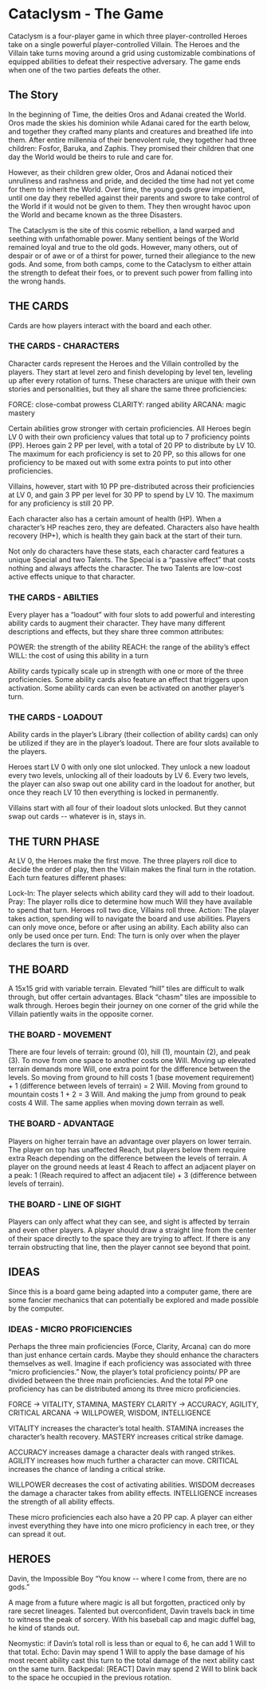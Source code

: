 # Cataclysm - The Game

Cataclysm is a four-player game in which three player-controlled Heroes take on a single powerful player-controlled Villain. The Heroes and the Villain take turns moving around a grid using customizable combinations of equipped abilities to defeat their respective adversary. The game ends when one of the two parties defeats the other.

## The Story

In the beginning of Time, the deities Oros and Adanai created the World. Oros made the skies his dominion while Adanai cared for the earth below, and together they crafted many plants and creatures and breathed life into them. After entire millennia of their benevolent rule, they together had three children: Fosfor, Baruka, and Zaphis. They promised their children that one day the World would be theirs to rule and care for.

However, as their children grew older, Oros and Adanai noticed their unruliness and rashness and pride, and decided the time had not yet come for them to inherit the World. Over time, the young gods grew impatient, until one day they rebelled against their parents and swore to take control of the World if it would not be given to them. They then wrought havoc upon the World and became known as the three Disasters.

The Cataclysm is the site of this cosmic rebellion, a land warped and seething with unfathomable power. Many sentient beings of the World remained loyal and true to the old gods. However, many others, out of despair or of awe or of a thirst for power, turned their allegiance to the new gods. And some, from both camps, come to the Cataclysm to either attain the strength to defeat their foes, or to prevent such power from falling into the wrong hands.

## THE CARDS
Cards are how players interact with the board and each other.

### THE CARDS - CHARACTERS
Character cards represent the Heroes and the Villain controlled by the players. They start at level zero and finish developing by level ten, leveling up after every rotation of turns. These characters are unique with their own stories and personalities, but they all share the same three proficiencies:

FORCE: close-combat prowess
CLARITY: ranged ability
ARCANA: magic mastery

Certain abilities grow stronger with certain proficiencies. All Heroes begin LV 0 with their own proficiency values that total up to 7 proficiency points (PP). Heroes gain 2 PP per level, with a total of 20 PP to distribute by LV 10. The maximum for each proficiency is set to 20 PP, so this allows for one proficiency to be maxed out with some extra points to put into other proficiencies.

Villains, however, start with 10 PP pre-distributed across their proficiencies at LV 0, and gain 3 PP per level for 30 PP to spend by LV 10. The maximum for any proficiency is still 20 PP.

Each character also has a certain amount of health (HP). When a character’s HP reaches zero, they are defeated. Characters also have health recovery (HP+), which is health they gain back at the start of their turn.

Not only do characters have these stats, each character card features a unique Special and two Talents. The Special is a “passive effect” that costs nothing and always affects the character. The two Talents are low-cost active effects unique to that character.

### THE CARDS - ABILTIES
Every player has a “loadout” with four slots to add powerful and interesting ability cards to augment their character. They have many different descriptions and effects, but they share three common attributes:

POWER: the strength of the ability
REACH: the range of the ability’s effect
WILL: the cost of using this ability in a turn

Ability cards typically scale up in strength with one or more of the three proficiencies. Some ability cards also feature an effect that triggers upon activation. Some ability cards can even be activated on another player’s turn.

### THE CARDS - LOADOUT
Ability cards in the player’s Library (their collection of ability cards) can only be utilized if they are in the player’s loadout. There are four slots available to the players.

Heroes start LV 0 with only one slot unlocked. They unlock a new loadout every two levels, unlocking all of their loadouts by LV 6. Every two levels, the player can also swap out one ability card in the loadout for another, but once they reach LV 10 then everything is locked in permanently. 

Villains start with all four of their loadout slots unlocked. But they cannot swap out cards -- whatever is in, stays in.

## THE TURN PHASE
At LV 0, the Heroes make the first move. The three players roll dice to decide the order of play, then the Villain makes the final turn in the rotation. Each turn features different phases:

Lock-In: The player selects which ability card they will add to their loadout.
Pray: The player rolls dice to determine how much Will they have available to spend that turn. Heroes roll two dice, Villains roll three.
Action: The player takes action, spending will to navigate the board and use abilities. Players can only move once, before or after using an ability. Each ability also can only be used once per turn.
End: The turn is only over when the player declares the turn is over.

## THE BOARD
A 15x15 grid with variable terrain. Elevated “hill” tiles are difficult to walk through, but offer certain advantages. Black “chasm” tiles are impossible to walk through. Heroes begin their journey on one corner of the grid while the Villain patiently waits in the opposite corner.

### THE BOARD - MOVEMENT
There are four levels of terrain: ground (0), hill (1), mountain (2), and peak (3). To move from one space to another costs one Will. Moving up elevated terrain demands more Will, one extra point for the difference between the levels. So moving from ground to hill costs 1 (base movement requirement) + 1 (difference between levels of terrain) = 2 Will. Moving from ground to mountain costs 1 + 2 = 3 Will. And making the jump from ground to peak costs 4 Will. The same applies when moving down terrain as well.

### THE BOARD - ADVANTAGE
Players on higher terrain have an advantage over players on lower terrain. The player on top has unaffected Reach, but players below them require extra Reach depending on the difference between the levels of terrain. A player on the ground needs at least 4 Reach to affect an adjacent player on a peak: 1 (Reach required to affect an adjacent tile) + 3 (difference between levels of terrain).

### THE BOARD - LINE OF SIGHT
Players can only affect what they can see, and sight is affected by terrain and even other players. A player should draw a straight line from the center of their space directly to the space they are trying to affect. If there is any terrain obstructing that line, then the player cannot see beyond that point.

## IDEAS
Since this is a board game being adapted into a computer game, there are some fancier mechanics that can potentially be explored and made possible by the computer.

### IDEAS - MICRO PROFICIENCIES
Perhaps the three main proficiencies (Force, Clarity, Arcana) can do more than just enhance certain cards. Maybe they should enhance the characters themselves as well. Imagine if each proficiency was associated with three “micro proficiencies.” Now, the player’s total proficiency points/ PP are divided between the three main proficiencies. And the total PP one proficiency has can be distributed among its three micro proficiencies.

FORCE → VITALITY, STAMINA, MASTERY
CLARITY → ACCURACY, AGILITY, CRITICAL
ARCANA → WILLPOWER, WISDOM, INTELLIGENCE 

VITALITY increases the character’s total health. 
STAMINA increases the character’s health recovery.
MASTERY increases critical strike damage.

ACCURACY increases damage a character deals with ranged strikes.
AGILITY increases how much further a character can move.
CRITICAL increases the chance of landing a critical strike.

WILLPOWER decreases the cost of activating abilities.
WISDOM decreases the damage a character takes from ability effects.
INTELLIGENCE increases the strength of all ability effects.

These micro proficiencies each also have a 20 PP cap. A player can either invest everything they have into one micro proficiency in each tree, or they can spread it out. 


## HEROES
Davin, the Impossible Boy
“You know -- where I come from, there are no gods.”

A mage from a future where magic is all but forgotten, practiced only by rare secret lineages. Talented but overconfident, Davin travels back in time to witness the peak of sorcery. With his baseball cap and magic duffel bag, he kind of stands out.

Neomystic: if Davin’s total roll is less than or equal to 6, he can add 1 Will to that total.
Echo: Davin may spend 1 Will to apply the base damage of his most recent ability cast this turn to the total damage of the next ability cast on the same turn.
Backpedal: [REACT] Davin may spend 2 Will to blink back to the space he occupied in the previous rotation.

